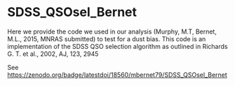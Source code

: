 # SDSS_QSOsel_Bernet
Here we provide the code we used in our analysis (Murphy, M.T, Bernet, M.L., 2015, MNRAS submitted) to test for a dust bias. This code is an implementation of the SDSS QSO selection algorithm as outlined in Richards G. T. et al., 2002, AJ, 123, 2945

See https://zenodo.org/badge/latestdoi/18560/mbernet79/SDSS_QSOsel_Bernet
